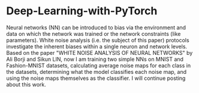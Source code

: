 # Deep-Learning-with-PyTorch

Neural networks (NN) can be introduced to bias via the environment and data on which the network was trained or the network constraints (like parameters). White noise analysis (i.e. the subject of this paper) protocols investigate the inherent biases within a single neuron and network levels.
Based on the paper "WHITE NOISE ANALYSIS OF NEURAL NETWORKS" by Ali Borji and Sikun LIN, now I am training two simple NNs on MNIST and Fashion-MNIST datasets, calculating average noise maps for each class in the datasets, determining what the model classifies each noise map, and using the noise maps themselves as the classifier. I will continue posting about this work.
